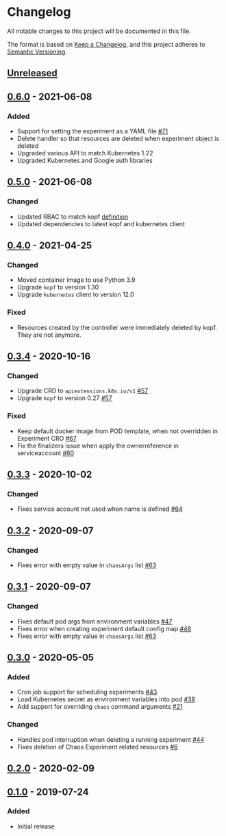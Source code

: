 # Changelog
All notable changes to this project will be documented in this file.

The format is based on [Keep a Changelog](https://keepachangelog.com/en/1.0.0/),
and this project adheres to [Semantic Versioning](https://semver.org/spec/v2.0.0.html).

## [Unreleased][]

[Unreleased]: https://github.com/chaostoolkit-incubator/kubernetes-crd/compare/0.6.0...HEAD

## [0.6.0][] - 2021-06-08

[0.6.0]: https://github.com/chaostoolkit-incubator/kubernetes-crd/compare/0.5.0...0.6.0

### Added

- Support for setting the experiment as a YAML file [#71][71]
- Delete handler so that resources are deleted when experiment object is deleted
- Upgraded various API to match Kubernetes 1.22
- Upgraded Kubernetes and Google auth libraries

[71]: https://github.com/chaostoolkit-incubator/kubernetes-crd/issues/71

## [0.5.0][] - 2021-06-08

[0.5.0]: https://github.com/chaostoolkit-incubator/kubernetes-crd/compare/0.3.4...0.5.0

### Changed

- Updated RBAC to match kopf [definition][rbac]
- Updated dependencies to latest kopf and kubernetes client

[rbac]: https://kopf.readthedocs.io/en/stable/deployment/#rbac

## [0.4.0][] - 2021-04-25

[0.4.0]: https://github.com/chaostoolkit-incubator/kubernetes-crd/compare/0.3.4...0.4.0

### Changed

- Moved container image to use Python 3.9
- Upgrade `kopf` to version 1.30
- Upgrade `kubernetes` client to version 12.0

### Fixed

- Resources created by the controller were immediately deleted by kopf. They
  are not anymore.

## [0.3.4][] - 2020-10-16

[0.3.4]: https://github.com/chaostoolkit-incubator/kubernetes-crd/compare/0.3.3...0.3.4

### Changed

-   Upgrade CRD to `apiextensions.k8s.io/v1` [#57][57]
-   Upgrade `kopf` to version 0.27 [#57][57]

### Fixed

-   Keep default docker image from POD template, when not overridden in Experiment CRO [#67][67]
-   Fix the finalizers issue when apply the ownerreference in serviceaccount [#60][60]

[57]: https://github.com/chaostoolkit-incubator/kubernetes-crd/issues/57
[67]: https://github.com/chaostoolkit-incubator/kubernetes-crd/issues/67
[60]: https://github.com/chaostoolkit-incubator/kubernetes-crd/issues/60


## [0.3.3][] - 2020-10-02

[0.3.3]: https://github.com/chaostoolkit-incubator/kubernetes-crd/compare/0.3.2...0.3.3

### Changed

-   Fixes service account not used when name is defined [#64][64]

[64]: https://github.com/chaostoolkit-incubator/kubernetes-crd/issues/64

## [0.3.2][] - 2020-09-07

[0.3.2]: https://github.com/chaostoolkit-incubator/kubernetes-crd/compare/0.3.1...0.3.2

### Changed

-   Fixes error with empty value in `chaosArgs` list [#63][63]

[63]: https://github.com/chaostoolkit-incubator/kubernetes-crd/issues/63

## [0.3.1][] - 2020-09-07

[0.3.1]: https://github.com/chaostoolkit-incubator/kubernetes-crd/compare/0.3.0...0.3.1

### Changed

-   Fixes default pod args from environment variables [#47][47]
-   Fixes error when creating experiment default config map [#48][48]
-   Fixes error with empty value in `chaosArgs` list [#63][63]

[47]: https://github.com/chaostoolkit-incubator/kubernetes-crd/issues/47
[48]: https://github.com/chaostoolkit-incubator/kubernetes-crd/issues/48
[63]: https://github.com/chaostoolkit-incubator/kubernetes-crd/issues/63

## [0.3.0][] - 2020-05-05

[0.3.0]: https://github.com/chaostoolkit-incubator/kubernetes-crd/compare/0.2.0...0.3.0

### Added 

-   Cron job support for scheduling experiments [#43][43]
-   Load Kubernetes secret as environment variables into pod [#38][38]
-   Add support for overriding `chaos` command arguments [#21][21]

### Changed

-   Handles pod interruption when deleting a running experiment [#44][44]
-   Fixes deletion of Chaos Experiment related resources [#6][6]

[44]: https://github.com/chaostoolkit-incubator/kubernetes-crd/issues/44
[43]: https://github.com/chaostoolkit-incubator/kubernetes-crd/pull/43
[38]: https://github.com/chaostoolkit-incubator/kubernetes-crd/issues/38
[21]: https://github.com/chaostoolkit-incubator/kubernetes-crd/pull/21
[6]: https://github.com/chaostoolkit-incubator/kubernetes-crd/issues/6

## [0.2.0][] - 2020-02-09

[0.2.0]: https://github.com/chaostoolkit-incubator/kubernetes-crd/compare/0.1.0...0.2.0

## [0.1.0][] - 2019-07-24

[0.1.0]: https://github.com/chaostoolkit-incubator/kubernetes-crd/tree/0.1.0

### Added

-   Initial release